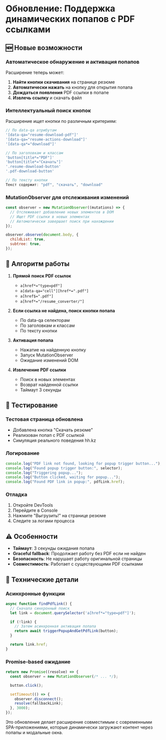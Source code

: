 # Обновление: Поддержка динамических попапов с PDF ссылками

## 🆕 Новые возможности

### Автоматическое обнаружение и активация попапов

Расширение теперь может:

1. **Найти кнопки скачивания** на странице резюме
2. **Автоматически нажать** на кнопку для открытия попапа
3. **Дождаться появления** PDF ссылки в попапе
4. **Извлечь ссылку** и скачать файл

### Интеллектуальный поиск кнопок

Расширение ищет кнопки по различным критериям:

```javascript
// По data-qa атрибутам
'[data-qa="resume-download-pdf"]'
'[data-qa="resume-actions-download"]'
'[data-qa*="download"]'

// По заголовкам и классам
'button[title*="PDF"]'
'button[title*="Скачать"]'
'.resume-download-button'
'.pdf-download-button'

// По тексту кнопки
Текст содержит: "pdf", "скачать", "download"
```

### MutationObserver для отслеживания изменений

```javascript
const observer = new MutationObserver((mutations) => {
  // Отслеживает добавление новых элементов в DOM
  // Ищет PDF ссылки в новых элементах
  // Автоматически завершает поиск при нахождении
});

observer.observe(document.body, {
  childList: true,
  subtree: true,
});
```

## 🔄 Алгоритм работы

1. **Прямой поиск PDF ссылок**

   - `a[href*="type=pdf"]`
   - `a[data-qa="cell"][href*=".pdf"]`
   - `a[href$=".pdf"]`
   - `a[href*="/resume_converter/"]`

2. **Если ссылка не найдена, поиск кнопки попапа**

   - По data-qa селекторам
   - По заголовкам и классам
   - По тексту кнопки

3. **Активация попапа**

   - Нажатие на найденную кнопку
   - Запуск MutationObserver
   - Ожидание изменений DOM

4. **Извлечение PDF ссылки**
   - Поиск в новых элементах
   - Возврат найденной ссылки
   - Таймаут 3 секунды

## 🧪 Тестирование

### Тестовая страница обновлена

- Добавлена кнопка "Скачать резюме"
- Реализован попап с PDF ссылкой
- Симуляция реального поведения hh.kz

### Логирование

```javascript
console.log("PDF link not found, looking for popup trigger button...");
console.log("Found popup trigger button:", selector);
console.log("Triggering popup...");
console.log("Button clicked, waiting for popup...");
console.log("Found PDF link in popup:", pdfLink.href);
```

### Отладка

1. Откройте DevTools
2. Перейдите в Console
3. Нажмите "Выгрузить!" на странице резюме
4. Следите за логами процесса

## ⚠️ Особенности

- **Таймаут**: 3 секунды ожидания попапа
- **Graceful fallback**: Продолжает работу без PDF если не найден
- **Безопасность**: Не нарушает работу оригинальной страницы
- **Совместимость**: Работает с существующими PDF ссылками

## 🔧 Технические детали

### Асинхронные функции

```javascript
async function findPdfLink() {
  // Сначала синхронный поиск
  let link = document.querySelector('a[href*="type=pdf"]');

  if (!link) {
    // Затем асинхронная активация попапа
    return await triggerPopupAndGetPdfLink(button);
  }

  return link.href;
}
```

### Promise-based ожидание

```javascript
return new Promise((resolve) => {
  const observer = new MutationObserver(/* ... */);

  button.click();

  setTimeout(() => {
    observer.disconnect();
    resolve(fallbackLink);
  }, 3000);
});
```

Это обновление делает расширение совместимым с современными SPA-приложениями, которые динамически загружают контент через попапы и модальные окна.
